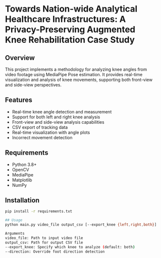 # Towards Nation-wide Analytical Healthcare Infrastructures: A Privacy-Preserving Augmented Knee Rehabilitation Case Study

## Overview
This project implements a methodology for analyzing knee angles from video footage using MediaPipe Pose estimation. It provides real-time visualization and analysis of knee movements, supporting both front-view and side-view perspectives.

## Features
- Real-time knee angle detection and measurement
- Support for both left and right knee analysis
- Front-view and side-view analysis capabilities
- CSV export of tracking data
- Real-time visualization with angle plots
- Incorrect movement detection

## Requirements
- Python 3.8+
- OpenCV
- MediaPipe
- Matplotlib
- NumPy

## Installation
```bash
pip install -r requirements.txt

## Usage
python main.py video_file output_csv [--export_knee {left,right,both}] [--direction {left,right,forward}]

Arguments
video_file: Path to input video file
output_csv: Path for output CSV file
--export_knee: Specify which knee to analyze (default: both)
--direction: Override foot direction detection
